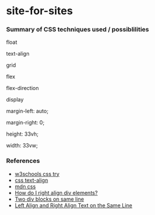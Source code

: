 # site-for-sites

### Summary of CSS techniques used / possiblilities

float

text-align

grid

flex

flex-direction

display

margin-left: auto;

margin-right: 0;

height: 33vh;

width: 33vw;


### References
- [w3schools css try](https://www.w3schools.com/cssref/tryit.php?filename=trycss_unit_vw)
- [css text-align](https://www.geeksforgeeks.org/how-to-align-text-in-html/)
- [mdn css](https://developer.mozilla.org/en-US/docs/Web/CSS/flex-direction)
- [How do I right align div elements?](https://stackoverflow.com/questions/7693224/how-do-i-right-align-div-elements)
- [Two div blocks on same line](https://stackoverflow.com/questions/10451445/two-div-blocks-on-same-line)
- [Left Align and Right Align Text on the Same Line](https://css-tricks.com/left-align-and-right-align-text-on-the-same-line/)